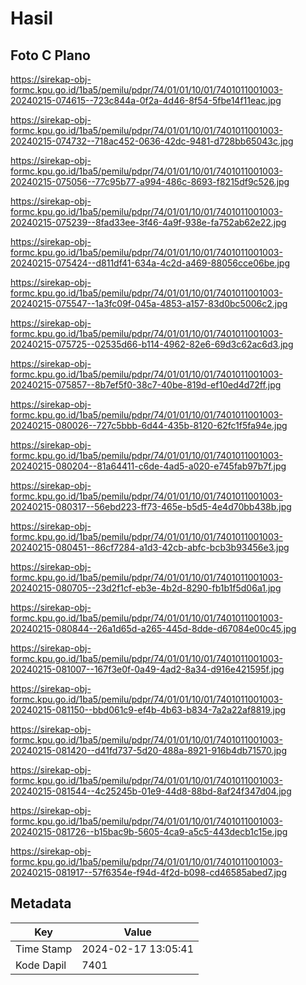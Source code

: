 # Hasil

## Foto C Plano

https://sirekap-obj-formc.kpu.go.id/1ba5/pemilu/pdpr/74/01/01/10/01/7401011001003-20240215-074615--723c844a-0f2a-4d46-8f54-5fbe14f11eac.jpg

https://sirekap-obj-formc.kpu.go.id/1ba5/pemilu/pdpr/74/01/01/10/01/7401011001003-20240215-074732--718ac452-0636-42dc-9481-d728bb65043c.jpg

https://sirekap-obj-formc.kpu.go.id/1ba5/pemilu/pdpr/74/01/01/10/01/7401011001003-20240215-075056--77c95b77-a994-486c-8693-f8215df9c526.jpg

https://sirekap-obj-formc.kpu.go.id/1ba5/pemilu/pdpr/74/01/01/10/01/7401011001003-20240215-075239--8fad33ee-3f46-4a9f-938e-fa752ab62e22.jpg

https://sirekap-obj-formc.kpu.go.id/1ba5/pemilu/pdpr/74/01/01/10/01/7401011001003-20240215-075424--d811df41-634a-4c2d-a469-88056cce06be.jpg

https://sirekap-obj-formc.kpu.go.id/1ba5/pemilu/pdpr/74/01/01/10/01/7401011001003-20240215-075547--1a3fc09f-045a-4853-a157-83d0bc5006c2.jpg

https://sirekap-obj-formc.kpu.go.id/1ba5/pemilu/pdpr/74/01/01/10/01/7401011001003-20240215-075725--02535d66-b114-4962-82e6-69d3c62ac6d3.jpg

https://sirekap-obj-formc.kpu.go.id/1ba5/pemilu/pdpr/74/01/01/10/01/7401011001003-20240215-075857--8b7ef5f0-38c7-40be-819d-ef10ed4d72ff.jpg

https://sirekap-obj-formc.kpu.go.id/1ba5/pemilu/pdpr/74/01/01/10/01/7401011001003-20240215-080026--727c5bbb-6d44-435b-8120-62fc1f5fa94e.jpg

https://sirekap-obj-formc.kpu.go.id/1ba5/pemilu/pdpr/74/01/01/10/01/7401011001003-20240215-080204--81a64411-c6de-4ad5-a020-e745fab97b7f.jpg

https://sirekap-obj-formc.kpu.go.id/1ba5/pemilu/pdpr/74/01/01/10/01/7401011001003-20240215-080317--56ebd223-ff73-465e-b5d5-4e4d70bb438b.jpg

https://sirekap-obj-formc.kpu.go.id/1ba5/pemilu/pdpr/74/01/01/10/01/7401011001003-20240215-080451--86cf7284-a1d3-42cb-abfc-bcb3b93456e3.jpg

https://sirekap-obj-formc.kpu.go.id/1ba5/pemilu/pdpr/74/01/01/10/01/7401011001003-20240215-080705--23d2f1cf-eb3e-4b2d-8290-fb1b1f5d06a1.jpg

https://sirekap-obj-formc.kpu.go.id/1ba5/pemilu/pdpr/74/01/01/10/01/7401011001003-20240215-080844--26a1d65d-a265-445d-8dde-d67084e00c45.jpg

https://sirekap-obj-formc.kpu.go.id/1ba5/pemilu/pdpr/74/01/01/10/01/7401011001003-20240215-081007--167f3e0f-0a49-4ad2-8a34-d916e421595f.jpg

https://sirekap-obj-formc.kpu.go.id/1ba5/pemilu/pdpr/74/01/01/10/01/7401011001003-20240215-081150--bbd061c9-ef4b-4b63-b834-7a2a22af8819.jpg

https://sirekap-obj-formc.kpu.go.id/1ba5/pemilu/pdpr/74/01/01/10/01/7401011001003-20240215-081420--d41fd737-5d20-488a-8921-916b4db71570.jpg

https://sirekap-obj-formc.kpu.go.id/1ba5/pemilu/pdpr/74/01/01/10/01/7401011001003-20240215-081544--4c25245b-01e9-44d8-88bd-8af24f347d04.jpg

https://sirekap-obj-formc.kpu.go.id/1ba5/pemilu/pdpr/74/01/01/10/01/7401011001003-20240215-081726--b15bac9b-5605-4ca9-a5c5-443decb1c15e.jpg

https://sirekap-obj-formc.kpu.go.id/1ba5/pemilu/pdpr/74/01/01/10/01/7401011001003-20240215-081917--57f6354e-f94d-4f2d-b098-cd46585abed7.jpg


## Metadata

| Key        | Value               |
| ---------- | ------------------- |
| Time Stamp | 2024-02-17 13:05:41 |
| Kode Dapil | 7401                |



